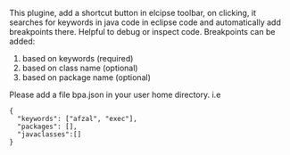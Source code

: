 This plugine, add a shortcut button in elcipse toolbar, on clicking, it searches for keywords in java code in eclipse code and automatically add breakpoints there. Helpful to debug or inspect code. Breakpoints can be added:
1. based on keywords (required)
2. based on class name (optional)
3. based on package name (optional)

Please add a file bpa.json in your user home directory. i.e
```
{
  "keywords": ["afzal", "exec"],
  "packages": [],
  "javaclasses":[]
}
```
